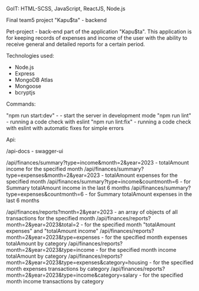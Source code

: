 GoIT: HTML-SCSS, JavaScript, ReactJS, Node.js

Final team5 project "Kapu$ta" - backend

Pet-project - back-end part of the application "Kapu$ta". This application is for keeping records of expenses and income of the user with the ability to receive general and detailed reports for a certain period.

Technologies used:

- Node.js
- Express
- MongoDB Atlas
- Mongoose
- bcryptjs

Commands:

"npm run start:dev" - - start the server in development mode
"npm run lint" - running a code check with eslint
"npm run lint:fix" - running a code check with eslint with automatic fixes for simple errors

Api:

/api-docs - swagger-ui

/api/finances/summary?type=income&month=2&year=2023 - totalAmount income for the specified month
/api/finances/summary?type=expenses&month=2&year=2023 - totalAmount expenses for the specified month
/api/finances/summary?type=income&countmonth=6 - for Summary totalAmount income in the last 6 months
/api/finances/summary?type=expenses&countmonth=6 - for Summary totalAmount expenses in the last 6 months

/api/finances/reports?month=2&year=2023 - an array of objects of all transactions for the specified month
/api/finances/reports?month=2&year=2023&total=2 - for the specified month "totalAmount expenses" and "totalAmount income"
/api/finances/reports?month=2&year=2023&type=expenses - for the specified month expenses totalAmount by category
/api/finances/reports?month=2&year=2023&type=income - for the specified month income totalAmount by category
/api/finances/reports?month=2&year=2023&type=expenses&category=housing - for the specified month expenses transactions by category
/api/finances/reports?month=2&year=2023&type=income&category=salary - for the specified month income transactions by category
